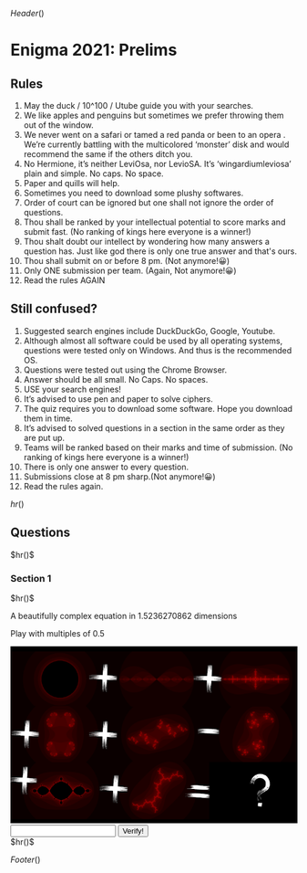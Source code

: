 $Header()$
<script src="/links/cryptojs/EnigmaAnswers.js"></script>
<script src="/links/cryptojs/sha256.js"></script>

<h1>Enigma 2021: Prelims</h1>

<h2>Rules</h2>
<ol>
<li> May the duck / 10^100 / Utube guide you with your searches.
<li> We like apples and penguins but sometimes we prefer throwing them out of the window.
<li> We never went on a safari or tamed a red panda or been to an opera . We’re currently battling with the multicolored ‘monster’ disk and would recommend the same if the others ditch you.
<li> No Hermione, it’s neither LeviOsa, nor LevioSA. It’s ‘wingardiumleviosa’ plain and simple. No caps. No space.
<li> Paper and quills will help.
<li> Sometimes you need to download some plushy softwares.
<li> Order of court can be ignored but one shall not ignore the order of questions.
<li> Thou shall be ranked by your intellectual potential to score marks and submit fast. (No ranking of kings here everyone is a winner!)
<li> Thou shalt doubt our intellect by wondering how many answers a question has. Just like god there is only one true answer and that's ours.
<li> Thou shall submit on or before 8 pm. (Not anymore!😀)
<li> Only ONE submission per team. (Again, Not anymore!😀)
<li> Read the rules AGAIN
</ol>


<h2>Still confused?</h2>
<ol>
<li>Suggested search engines include DuckDuckGo, Google, Youtube.
<li>Although almost all software could be used by all operating systems, questions were tested only on Windows. And thus is the recommended OS.
<li>Questions were tested out using the Chrome Browser.
<li>Answer should be all small. No Caps. No spaces.
<li>USE your search engines!
<li>It’s advised to use pen and paper to solve ciphers.
<li>The quiz requires you to download some software. Hope you download them in time.
<li>It’s advised to solved questions in a section in the same order as they are put up.
<li>Teams will be ranked based on their marks and time of submission. (No ranking of kings here everyone is a winner!)
<li>There is only one answer to every question.
<li>Submissions close at 8 pm sharp.(Not anymore!😀)
<li>Read the rules again.
</ol>

$hr()$

<h2>Questions</h2>
$hr()$
<div class="EnigmaSection">
<h3>Section 1</h3>
$hr()$
<p class="EnigmaQuestion">A beautifully complex equation in 1.5236270862 dimensions</p>
<p class="EnigmaQDiscription">Play with multiples of 0.5</p>
<img class="EnigmaImage" src="../links/images/enigma/1.png" />
<div class="EnigmaAnswerGrid" id="21e1">
<input class="EnigmaAnswer"></input>
<button type=button onclick="CheckEnigmaAnswer()" class="EnigmaAnswerButton">Verify!</button>
</div>
$hr()$

</div>


$Footer()$